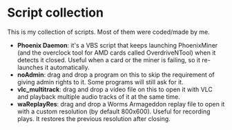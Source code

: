 # Script collection
This is my collection of scripts. Most of them were coded/made by me.

* **Phoenix Daemon**: it's a VBS script that keeps launching PhoenixMiner (and the overclock tool for AMD cards called OverdriveNTool) when it detects it closed. Useful when a card or the miner is failing, so it re-launches it automatically.
* **noAdmin**: drag and drop a program on this to skip the requirement of giving admin rights to it. Some programs will still ask for it.
* **vlc_multitrack**: drag and drop a video file on this to open it with VLC and playback multiple audio tracks of it at the same time.
* **waReplayRes**: drag and drop a Worms Armageddon replay file to open it with a custom resolution (by default 800x600). Useful for recording plays. It restores the previous resolution after closing.
